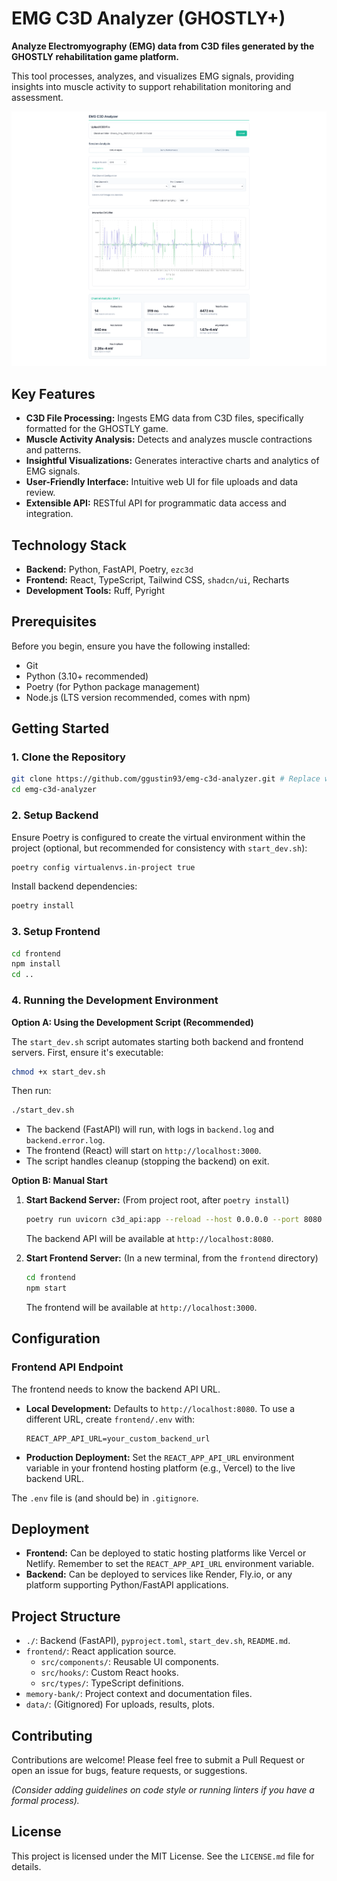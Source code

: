 # EMG C3D Analyzer (GHOSTLY+)

**Analyze Electromyography (EMG) data from C3D files generated by the GHOSTLY rehabilitation game platform.**

This tool processes, analyzes, and visualizes EMG signals, providing insights into muscle activity to support rehabilitation monitoring and assessment.

![EMG C3D Analyzer Screenshot](https://github.com/ggustin93/emg-c3d-analyzer/blob/main/assets/screenshot-v1.png)

## Key Features

*   **C3D File Processing:** Ingests EMG data from C3D files, specifically formatted for the GHOSTLY game.
*   **Muscle Activity Analysis:** Detects and analyzes muscle contractions and patterns.
*   **Insightful Visualizations:** Generates interactive charts and analytics of EMG signals.
*   **User-Friendly Interface:** Intuitive web UI for file uploads and data review.
*   **Extensible API:** RESTful API for programmatic data access and integration.

## Technology Stack

*   **Backend:** Python, FastAPI, Poetry, `ezc3d`
*   **Frontend:** React, TypeScript, Tailwind CSS, `shadcn/ui`, Recharts
*   **Development Tools:** Ruff, Pyright

## Prerequisites

Before you begin, ensure you have the following installed:
*   Git
*   Python (3.10+ recommended)
*   Poetry (for Python package management)
*   Node.js (LTS version recommended, comes with npm)

## Getting Started

### 1. Clone the Repository
```bash
git clone https://github.com/ggustin93/emg-c3d-analyzer.git # Replace with your repo URL if different
cd emg-c3d-analyzer
```

### 2. Setup Backend
Ensure Poetry is configured to create the virtual environment within the project (optional, but recommended for consistency with `start_dev.sh`):
```bash
poetry config virtualenvs.in-project true
```
Install backend dependencies:
```bash
poetry install
```

### 3. Setup Frontend
```bash
cd frontend
npm install
cd ..
```

### 4. Running the Development Environment

**Option A: Using the Development Script (Recommended)**

The `start_dev.sh` script automates starting both backend and frontend servers.
First, ensure it's executable:
```bash
chmod +x start_dev.sh
```
Then run:
```bash
./start_dev.sh
```
*   The backend (FastAPI) will run, with logs in `backend.log` and `backend.error.log`.
*   The frontend (React) will start on `http://localhost:3000`.
*   The script handles cleanup (stopping the backend) on exit.

**Option B: Manual Start**

1.  **Start Backend Server:**
    (From project root, after `poetry install`)
    ```bash
    poetry run uvicorn c3d_api:app --reload --host 0.0.0.0 --port 8080
    ```
    The backend API will be available at `http://localhost:8080`.

2.  **Start Frontend Server:**
    (In a new terminal, from the `frontend` directory)
    ```bash
    cd frontend
    npm start
    ```
    The frontend will be available at `http://localhost:3000`.

## Configuration

### Frontend API Endpoint

The frontend needs to know the backend API URL.
*   **Local Development:** Defaults to `http://localhost:8080`. To use a different URL, create `frontend/.env` with:
    ```env
    REACT_APP_API_URL=your_custom_backend_url
    ```
*   **Production Deployment:** Set the `REACT_APP_API_URL` environment variable in your frontend hosting platform (e.g., Vercel) to the live backend URL.

The `.env` file is (and should be) in `.gitignore`.

## Deployment

*   **Frontend:** Can be deployed to static hosting platforms like Vercel or Netlify. Remember to set the `REACT_APP_API_URL` environment variable.
*   **Backend:** Can be deployed to services like Render, Fly.io, or any platform supporting Python/FastAPI applications.

## Project Structure

*   `./`: Backend (FastAPI), `pyproject.toml`, `start_dev.sh`, `README.md`.
*   `frontend/`: React application source.
    *   `src/components/`: Reusable UI components.
    *   `src/hooks/`: Custom React hooks.
    *   `src/types/`: TypeScript definitions.
*   `memory-bank/`: Project context and documentation files.
*   `data/`: (Gitignored) For uploads, results, plots.

## Contributing

Contributions are welcome! Please feel free to submit a Pull Request or open an issue for bugs, feature requests, or suggestions.

*(Consider adding guidelines on code style or running linters if you have a formal process).*

## License

This project is licensed under the MIT License. See the `LICENSE.md` file for details.